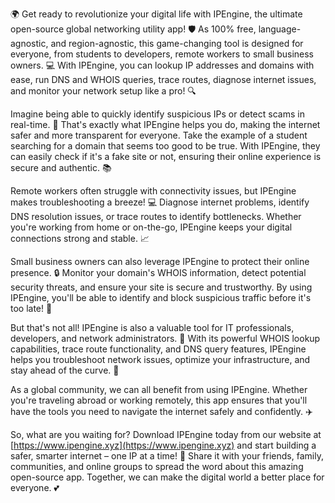 🌍 Get ready to revolutionize your digital life with IPEngine, the ultimate open-source global networking utility app! 🛡️ As 100% free, language-agnostic, and region-agnostic, this game-changing tool is designed for everyone, from students to developers, remote workers to small business owners. 💻 With IPEngine, you can lookup IP addresses and domains with ease, run DNS and WHOIS queries, trace routes, diagnose internet issues, and monitor your network setup like a pro! 🔍

Imagine being able to quickly identify suspicious IPs or detect scams in real-time. 🚀 That's exactly what IPEngine helps you do, making the internet safer and more transparent for everyone. Take the example of a student searching for a domain that seems too good to be true. With IPEngine, they can easily check if it's a fake site or not, ensuring their online experience is secure and authentic. 📚

Remote workers often struggle with connectivity issues, but IPEngine makes troubleshooting a breeze! 💻 Diagnose internet problems, identify DNS resolution issues, or trace routes to identify bottlenecks. Whether you're working from home or on-the-go, IPEngine keeps your digital connections strong and stable. 📈

Small business owners can also leverage IPEngine to protect their online presence. 🔒 Monitor your domain's WHOIS information, detect potential security threats, and ensure your site is secure and trustworthy. By using IPEngine, you'll be able to identify and block suspicious traffic before it's too late! 🚫

But that's not all! IPEngine is also a valuable tool for IT professionals, developers, and network administrators. 🔧 With its powerful WHOIS lookup capabilities, trace route functionality, and DNS query features, IPEngine helps you troubleshoot network issues, optimize your infrastructure, and stay ahead of the curve. 🚀

As a global community, we can all benefit from using IPEngine. Whether you're traveling abroad or working remotely, this app ensures that you'll have the tools you need to navigate the internet safely and confidently. ✈️

So, what are you waiting for? Download IPEngine today from our website at [https://www.ipengine.xyz](https://www.ipengine.xyz) and start building a safer, smarter internet – one IP at a time! 🚀 Share it with your friends, family, communities, and online groups to spread the word about this amazing open-source app. Together, we can make the digital world a better place for everyone. 💕